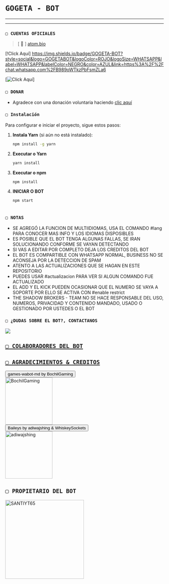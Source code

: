 # `GOGETA - BOT`

------------------



------------------

### `▢ CUENTAS OFICIALES`

> [ 🔗 ] [atom.bio](https://atom.bio/nicolas_santiyt6)

[!Click Aquí]
https://img.shields.io/badge/GOGETA-BOT?style=social&logo=GOGETABOT&logoColor=ROJO&logoSize=WHATSAPP&label=WHATSAPP&labelColor=NEGRO&color=AZUL&link=https%3A%2F%2Fchat.whatsapp.com%2FB989oWTkzPbFsmZLa6


[![Click Aquí](https://img.shields.io/badge/GOGETA-BOT?style=social&logo=SOPORTE&logoColor=ROJO&logoSize=WHATSAPP&label=WHATSAPP&labelColor=NEGRO&color=AZUL&link=https%3A%2F%2Fchat.whatsapp.com%2FK6NygjTQAxyHTLvVhu91Fh)]


<!-- > [ ℹ️ ] En los grupos de soporte no se permiten bots.

### `▢ BOTS OFICIALES (INACTIVOS)`

<a href="https://wa.me542604811354?text=!menu"><img alt="Bot Oficial" src="https://img.shields.io/badge/Bot - Oficial-00FFFF?style=for-the-badge&logo=whatsapp&logoColor=white"/></a>

<a href="https://wa.me/542604035393?text=!menu"><img alt="Bot Oficial2" src="https://img.shields.io/badge/Bot - Oficial2-00FFFF?style=for-the-badge&logo=whatsapp&logoColor=white"/></a> -->

### `▢ DONAR`
- Agradece con una donación voluntaria haciendo [clic aquí](https://paypal.me/ElbaMoreno211)


<!-- Este menú de instalación es temporal. By Jeffersonalionco -->
### `▢ Instalación`

Para configurar e iniciar el proyecto, sigue estos pasos:

1. **Instala Yarn** (si aún no está instalado):

   ```bash
   npm install -g yarn
2. **Executar o Yarn** 

   ```bash
   yarn install
3. **Executar o npm** 

   ```bash
   npm install
4. **INICIAR O BOT** 
   ```bash
   npm start
 

### `▢ NOTAS`
- SE AGREGÓ LA FUNCION DE MULTIIDIOMAS, USA EL COMANDO #lang PARA CONOCER MAS INFO Y LOS IDIOMAS DISPOSIBLES
- ES POSIBLE QUE EL BOT TENGA ALGUNAS FALLAS, SE IRAN SOLUCIONANDO CONFORME SE VAYAN DETECTANDO
- SI VAS A EDITAR POR COMPLETO DEJA LOS CREDITOS DEL BOT 
- EL BOT ES COMPARTIBLE CON WHATSAPP NORMAL, BUSINESS NO SE ACONSEJA POR LA DETECCION DE SPAM
- ATENTO A LAS ACTUALIZACIONES QUE SE HAGAN EN ESTE REPOSITORIO
- PUEDES USAR #actualizacion PARA VER SI ALGUN COMANDO FUE ACTUALIZADO
- EL ADD Y EL KICK PUEDEN OCASIONAR QUE EL NUMERO SE VAYA A SOPORTE POR ELLO SE ACTIVA CON #enable restrict 
- THE SHADOW BROKERS - TEAM NO SE HACE RESPONSABLE DEL USO, NUMEROS, PRIVACIDAD Y CONTENIDO MANDADO, USADO O GESTIONADO POR USTEDES O EL BOT
 
 ### `▢ ¿DUDAS SOBRE EL BOT?, CONTACTANOS`
<a href="http://wa.me/542604035392" target="blank"><img src="https://img.shields.io/badge/SANTIYT-NICOLAS-CREADOR?style=social&logoColor=ROJO&logoSize=WHATSAPP&label=WHATSAPP&labelColor=NEGRO&color=AZUL&link=https%3A%2F%2Fchat.whatsapp.com%2FK6NygjTQAxyHTLvVhu91Fh
" />

## `▢ COLABORADORES DEL BOT` 




## `▢ AGRADECIMIENTOS & CREDITOS` 
<div><button id="boton" type="button">games-wabot-md by BochilGaming </button></div>
<a href="https://github.com/BochilGaming/games-wabot-md/tree/multi-device"><img src="https://github.com/BochilGaming.png" width="150" height="150" alt="BochilGaming"/></a>
<div><button id="boton" type="button">Baileys by adiwajshing & WhiskeySockets</button></div>
<a href="https://github.com/WhiskeySockets/Baileys"><img src="https://github.com/WhiskeySockets.png" width="150" height="150" alt="adiwajshing"/></a>

## `▢ PROPIETARIO DEL BOT` 
<a href="https://github.com/santiyt65"><img src="https://github.com/santiyt65.png" width="250" height="250" alt="SANTIYT65"/></a>
 

